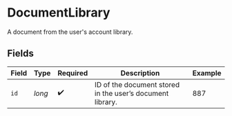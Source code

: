 # DocumentLibrary

A document from the user's account library.


## Fields

| Field                                                     | Type                                                      | Required                                                  | Description                                               | Example                                                   |
| --------------------------------------------------------- | --------------------------------------------------------- | --------------------------------------------------------- | --------------------------------------------------------- | --------------------------------------------------------- |
| `id`                                                      | *long*                                                    | :heavy_check_mark:                                        | ID of the document stored in the user’s document library. | 887                                                       |